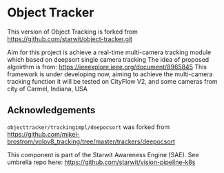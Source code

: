 # Object Tracker
This version of Object Tracking is forked from https://github.com/starwit/object-tracker.git

Aim for this project is achieve a real-time multi-camera tracking module which based on deepsort single camera tracking
The idea of proposed algoirthm is from: https://ieeexplore.ieee.org/document/8965845
This framework is under developing now, aiming to achieve the multi-camera tracking function
it will be tested on CityFlow V2, and some cameras from city of Carmel, Indiana, USA 

## Acknowledgements
`objecttracker/trackingimpl/deepocsort` was forked from https://github.com/mikel-brostrom/yolov8_tracking/tree/master/trackers/deepocsort

This component is part of the Starwit Awareness Engine (SAE). See umbrella repo here: https://github.com/starwit/vision-pipeline-k8s